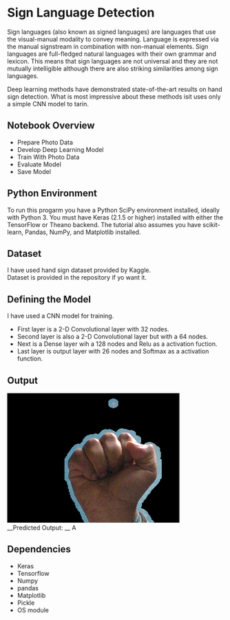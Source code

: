 # Sign Language Detection
Sign languages (also known as signed languages) are languages that use the visual-manual modality to convey meaning.
Language is expressed via the manual signstream in combination with non-manual elements. Sign languages are full-fledged
natural languages with their own grammar and lexicon. This means that sign languages are not universal and they are not
mutually intelligible although there are also striking similarities among sign languages.

Deep learning methods have demonstrated state-of-the-art results on hand sign detection. What is most impressive 
about these methods isit uses only a simple CNN model to tarin.

## Notebook Overview
* Prepare Photo Data
* Develop Deep Learning Model
* Train With Photo Data
* Evaluate Model
* Save Model

## Python Environment
To run this progarm you have a Python SciPy environment installed, ideally with Python 3. You must have Keras (2.1.5 or higher) 
installed with either the TensorFlow or Theano backend. The tutorial also assumes you have scikit-learn, Pandas, NumPy, 
and Matplotlib installed.

## Dataset
I have used hand sign dataset provided by Kaggle.<br/>
Dataset is provided in the repository if yo want it.

## Defining the Model
I have used a CNN model for training.
* First layer is a 2-D Convolutional layer with 32 nodes.
* Second layer is also a 2-D Convolutional layer but with a 64 nodes.
* Next is a Dense layer wih a 128 nodes and Relu as a activation fuction.
* Last layer is output layer with 26 nodes and Softmax as a activation function. 

## Output
![Inout Image](/sample_image.png)<br/>
__Predicted Output: __ A
## Dependencies
* Keras
* Tensorflow
* Numpy
* pandas
* Matplotlib
* Pickle
* OS module
